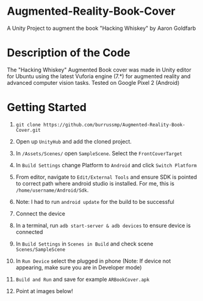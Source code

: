 # Augmented-Reality-Book-Cover
A Unity Project to augment the book "Hacking Whiskey" by Aaron Goldfarb

# Description of the Code

The "Hacking Whiskey" Augmented Book cover was made in Unity editor for Ubuntu using the latest Vuforia engine (7.*) for augmented reality and advanced computer vision tasks. Tested on Google Pixel 2 (Android)  


# Getting Started

1. ```git clone https://github.com/burrussmp/Augmented-Reality-Book-Cover.git```

2. Open up ```UnityHub``` and add the cloned project.

3. In ```/Assets/Scenes/``` open ```SampleScene```. Select the ```FrontCoverTarget```

4. In ```Build Settings``` change Platform to ```Android``` and click ```Switch Platform```

5. From editor, navigate to ```Edit/External Tools``` and ensure SDK is pointed to correct path where android studio is installed. For me, this is ```/home/username/Android/Sdk```. 

6. Note: I had to run ```android update``` for the build to be successful

7. Connect the device

8. In a terminal, run ```adb start-server & adb devices``` to ensure device is connected

9. In ```Build Settings``` in ```Scenes in Build``` and check scene ```Scenes/SampleScene```

10. In ```Run Device``` select the plugged in phone (Note: If device not appearing, make sure you are in Developer mode)

11. ```Build and Run``` and save for example `ARBookCover.apk`

12. Point at images below!
